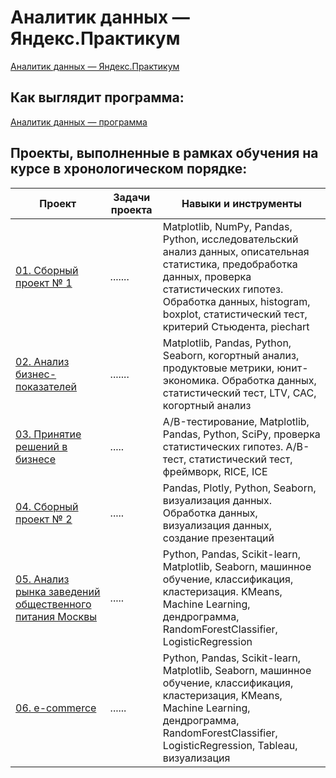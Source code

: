 # Аналитик данных — Яндекс.Практикум
[Аналитик данных — Яндекс.Практикум](https://praktikum.yandex.ru/data-analyst/)


## Как выглядит программа:
[Аналитик данных — программа](https://code.s3.yandex.net/consult/programs/%D0%90%D0%BD%D0%B0%D0%BB%D0%B8%D1%82%D0%B8%D0%BA_%D0%B4%D0%B0%D0%BD%D0%BD%D1%8B%D1%85_%D0%BE%D1%82_%D0%AF%D0%BD%D0%B4%D0%B5%D0%BA%D1%81_%D0%9F%D1%80%D0%B0%D0%BA%D1%82%D0%B8%D0%BA%D1%83%D0%BC%D0%B0.pdf)


## Проекты, выполненные в рамках обучения на курсе в хронологическом порядке:

| Проект                 |      Задачи проекта                               |            Навыки и инструменты             |
|------------------------|---------------------------------------------------|---------------------------------------------|
| [01. Сборный проект № 1]()  |.......|Matplotlib, NumPy, Pandas, Python, исследовательский анализ данных, описательная статистика, предобработка данных, проверка статистических гипотез. Обработка данных, histogram, boxplot, статистический тест, критерий Стьюдента, piechart|
| [02. Анализ бизнес-показателей]()|.......|Matplotlib, Pandas, Python, Seaborn, когортный анализ, продуктовые метрики, юнит-экономика. Обработка данных, статистический тест, LTV, CAC, когортный анализ|
| [03. Принятие решений в бизнесе]()|.....|A/B-тестирование, Matplotlib, Pandas, Python, SciPy, проверка статистических гипотез. A/B-тест, статистический тест, фреймворк, RICE, ICE|
| [04. Сборный проект № 2]()|.....|Pandas, Plotly, Python, Seaborn, визуализация данных. Обработка данных, визуализация данных, создание презентаций|
| [05. Анализ рынка заведений общественного питания Москвы]()|.....|Python, Pandas, Scikit-learn, Matplotlib, Seaborn, машинное обучение, классификация, кластеризация. KMeans, Machine Learning, дендрограмма, RandomForestClassifier, LogisticRegression|
| [06. e-commerce]()|......| Python, Pandas, Scikit-learn, Matplotlib, Seaborn, машинное обучение, классификация, кластеризация, KMeans, Machine Learning, дендрограмма, RandomForestClassifier, LogisticRegression, Tableau, визуализация |
